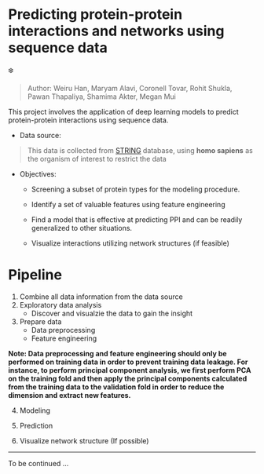 # Predicting protein-protein interactions and networks using sequence data

:snowflake:
> Author: Weiru Han, Maryam Alavi, Coronell Tovar, Rohit Shukla, Pawan Thapaliya, Shamima Akter, Megan Mui

This project involves the application of deep learning models to predict protein-protein interactions using sequence data.

* Data source: 

> This data is collected from [STRING](https://string-db.org/cgi/download?sessionId=bnQFSPm1YRHj&species_text=Homo+sapiens) database, using **homo sapiens** as the organism of interest to restrict the data
* Objectives:

    * Screening a subset of protein types for the modeling procedure.

    * Identify a set of valuable features using feature engineering

    * Find a model that is effective at predicting PPI and can be readily generalized to other situations.

    * Visualize interactions utilizing network structures (if feasible)





# Pipeline

1. Combine all data information from the data source
2. Exploratory data analysis
    * Discover and visualzie the data to gain the insight
3. Prepare data
    * Data preprocessing
    * Feature engineering

**Note: Data preprocessing and feature engineering should only be performed on training data in order to prevent training data leakage.  For instance, to perform principal component analysis, we first perform PCA on the training fold and then apply the principal components calculated from the training data to the validation fold in order to reduce the dimension and extract new features.**

4. Modeling

5. Prediction

6. Visualize network structure (If possible)


---
To be continued ...

